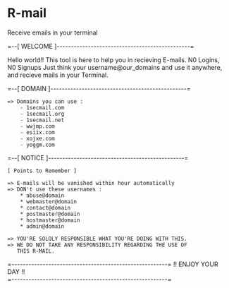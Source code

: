 # R-mail
Receive emails in your terminal 

=--[ WELCOME ]-----------------------------------------------=

Hello world!! 
 This tool is here to help you in recieving E-mails.
N0 Logins, N0 Signups
Just think your username@our_domains and use it anywhere, and recieve mails in your Terminal.

=--[ DOMAIN ]------------------------------------------------=

    => Domains you can use : 
        - 1secmail.com
        - 1secmail.org
        - 1secmail.net
        - wwjmp.com
        - esiix.com
        - xojxe.com
        - yoggm.com
        
=--[ NOTICE ]------------------------------------------------=

    [ Points to Remember ]

    => E-mails will be vanished within hour automatically
    => DON't use these usernames : 
        * abuse@domain
        * webmaster@domain
        * contact@domain
        * postmaster@domain
        * hostmaster@domain
        * admin@domain
    
    => YOU'RE SOLOLY RESPONSIBLE WHAT YOU'RE DOING WITH THIS.
    => WE DO NOT TAKE ANY RESPONSIBILITY REGARDING THE USE OF 
       THIS R-MAIL.

=-------------------------------------------------------=
                       !! ENJOY YOUR DAY !!                                  \
=-------------------------------------------------------=
